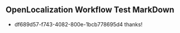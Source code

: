 ## OpenLocalization Workflow Test MarkDown
* df689d57-f743-4082-800e-1bcb778695d4 
thanks!<!--HONumber=Mar16_HO3-->
